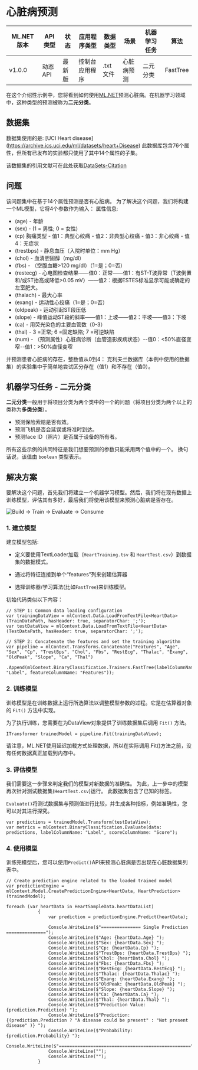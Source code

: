 # 心脏病预测 

| ML.NET 版本 | API 类型          | 状态                        | 应用程序类型    | 数据类型 | 场景            | 机器学习任务                   | 算法                  |
|----------------|-------------------|-------------------------------|-------------|-----------|---------------------|---------------------------|-----------------------------|
| v1.0.0           | 动态 API | 最新版 | 控制台应用程序 | .txt 文件 | 心脏病预测 | 二元分类 | FastTree |

在这个介绍性示例中，您将看到如何使用[ML.NET](https://www.microsoft.com/net/./apps/machine-.-and-ai/ml-dotnet)预测心脏病。在机器学习领域中，这种类型的预测被称为**二元分类**。

## 数据集
数据集使用的是: [UCI Heart disease] (https://archive.ics.uci.edu/ml/datasets/heart+Disease)
此数据库包含76个属性，但所有已发布的实验都只使用了其中14个属性的子集。

该数据集的引用文献可在此处获取[DataSets-Citation](./HeartDiseaseDetection/Data/DATASETS-CITATION.txt)

## 问题
该问题集中在基于14个属性预测是否有心脏病。 为了解决这个问题，我们将构建一个ML模型，它将4个参数作为输入：
属性信息:

* (age) - 年龄
* (sex) -  (1 = 男性; 0 = 女性) 
* (cp)  胸痛类型 - 值1：典型心绞痛 - 值2：非典型心绞痛 - 值3：非心绞痛 - 值4：无症状
* (trestbps) - 静息血压（入院时单位：mm Hg）
* (chol) - 血清胆固醇（mg/dl） 
* (fbs)  - （空腹血糖>120 mg/dl）（1=是；0=否）
* (restecg) - 心电图检查结果——值0：正常——值1：有ST-T波异常（T波倒置和/或ST抬高或降低>0.05 mV）——值2：根据ESTES标准显示可能或确定的左室肥大。
* (thalach) - 最大心率
* (exang) - 运动性心绞痛（1=是；0=否）
* (oldpeak) - 运动引起ST段压低
* (slope) - 峰值运动ST段的斜率——值1：上坡——值2：平坡——值3：下坡 
* (ca) - 用荧光染色的主要血管数（0-3）
* (thal) - 3 =正常; 6 =固定缺陷; 7 =可逆缺陷
* (num) - （预测属性）心脏病诊断（血管造影疾病状态）--值0：<50%直径变窄--值1：>50%直径变窄

并预测患者心脏病的存在，整数值从0到4：
克利夫兰数据库（本例中使用的数据集）的实验集中于简单地尝试区分存在（值1）和不存在（值0）。 


## 机器学习任务 - 二元分类
**二元分类**一般用于将项目分类为两个类中的一个的问题（将项目分类为两个以上的类称为**多类分类**）。

* 预测保险索赔是否有效。
* 预测飞机是否会延误或将准时到达。
* 预测face ID（照片）是否属于设备的所有者。

所有这些示例的共同特征是我们想要预测的参数只能采用两个值中的一个。 换句话说，该值由 `boolean` 类型表示。

## 解决方案
要解决这个问题，首先我们将建立一个机器学习模型。然后，我们将在现有数据上训练模型，评估其有多好，最后我们将使用该模型来预测心脏病是否存在。

![Build -> Train -> Evaluate -> Consume](../shared_content/modelpipeline.png)

### 1. 建立模型

建立模型包括: 

* 定义要使用TextLoader加载（`HeartTraining.tsv` 和 `HeartTest.csv`）到数据集的数据模式。

* 通过将特征连接到单个“features”列来创建估算器

* 选择训练器/学习算法(比如`FastTree`)来训练模型。

初始代码类似以下内容：

```CSharp
// STEP 1: Common data loading configuration
var trainingDataView = mlContext.Data.LoadFromTextFile<HeartData>(TrainDataPath, hasHeader: true, separatorChar: ';');
var testDataView = mlContext.Data.LoadFromTextFile<HeartData>(TestDataPath, hasHeader: true, separatorChar: ';');

// STEP 2: Concatenate the features and set the training algorithm
var pipeline = mlContext.Transforms.Concatenate("Features", "Age", "Sex", "Cp", "TrestBps", "Chol", "Fbs", "RestEcg", "Thalac", "Exang", "OldPeak", "Slope", "Ca", "Thal")
                .Append(mlContext.BinaryClassification.Trainers.FastTree(labelColumnName: "Label", featureColumnName: "Features"));                         

```

### 2. 训练模型
训练模型是在训练数据上运行所选算法以调整模型参数的过程。它是在估算器对象的 `Fit()` 方法中实现。

为了执行训练，您需要在为DataView对象提供了训练数据集后调用 `Fit()` 方法。

```CSharp
ITransformer trainedModel = pipeline.Fit(trainingDataView);
```

请注意，ML.NET使用延迟加载方式处理数据，所以在实际调用.Fit()方法之前，没有任何数据真正加载到内存中。

### 3. 评估模型

我们需要这一步骤来判定我们的模型对新数据的准确性。 为此，上一步中的模型再次针对测试数据集(`HeartTest.csv`)运行。 此数据集包含了已知的标签。

`Evaluate()`将测试数据集与预测值进行比较，并生成各种指标，例如准确性，您可以对其进行探究。 

```CSharp
var predictions = trainedModel.Transform(testDataView);
var metrics = mlContext.BinaryClassification.Evaluate(data: predictions, labelColumnName: "Label", scoreColumnName: "Score");
```

### 4. 使用模型

训练完模型后，您可以使用`Predict()`API来预测心脏病是否出现在心脏数据集列表中。

```CSharp
// Create prediction engine related to the loaded trained model
var predictionEngine = mlContext.Model.CreatePredictionEngine<HeartData, HeartPrediction>(trainedModel);                   

foreach (var heartData in HeartSampleData.heartDataList)
            {
                var prediction = predictionEngine.Predict(heartData);

                Console.WriteLine($"=============== Single Prediction  ===============");
                Console.WriteLine($"Age: {heartData.Age} ");
                Console.WriteLine($"Sex: {heartData.Sex} ");
                Console.WriteLine($"Cp: {heartData.Cp} ");
                Console.WriteLine($"TrestBps: {heartData.TrestBps} ");
                Console.WriteLine($"Chol: {heartData.Chol} ");
                Console.WriteLine($"Fbs: {heartData.Fbs} ");
                Console.WriteLine($"RestEcg: {heartData.RestEcg} ");
                Console.WriteLine($"Thalac: {heartData.Thalac} ");
                Console.WriteLine($"Exang: {heartData.Exang} ");
                Console.WriteLine($"OldPeak: {heartData.OldPeak} ");
                Console.WriteLine($"Slope: {heartData.Slope} ");
                Console.WriteLine($"Ca: {heartData.Ca} ");
                Console.WriteLine($"Thal: {heartData.Thal} ");
                Console.WriteLine($"Prediction Value: {prediction.Prediction} ");
                Console.WriteLine($"Prediction: {(prediction.Prediction ? "A disease could be present" : "Not present disease" )} ");
                Console.WriteLine($"Probability: {prediction.Probability} ");
                Console.WriteLine($"==================================================");
                Console.WriteLine("");
                Console.WriteLine("");
            }

```


